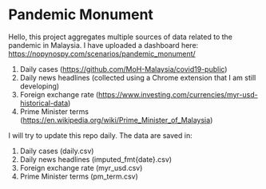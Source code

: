 # Pandemic Monument

Hello, this project aggregates multiple sources of data related to the pandemic in Malaysia. I have uploaded a dashboard here: https://nopynospy.com/scenarios/pandemic_monument/

1. Daily cases (https://github.com/MoH-Malaysia/covid19-public)
2. Daily news headlines (collected using a Chrome extension that I am still developing)
3. Foreign exchange rate (https://www.investing.com/currencies/myr-usd-historical-data)
4. Prime Minister terms (https://en.wikipedia.org/wiki/Prime_Minister_of_Malaysia)

I will try to update this repo daily. The data are saved in:

1. Daily cases (daily.csv)
2. Daily news headlines (imputed_fmt{date}.csv)
3. Foreign exchange rate (myr_usd.csv)
4. Prime Minister terms (pm_term.csv)